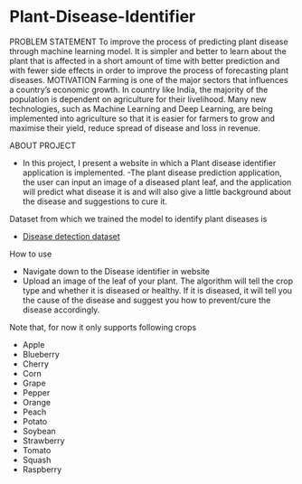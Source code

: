# Plant-Disease-Identifier

PROBLEM STATEMENT
To improve the process of predicting plant disease through machine learning model.
It is simpler and better to learn about the plant that is affected in a short amount of time with better prediction and with fewer side effects in order to improve the process of forecasting plant diseases.
MOTIVATION 
Farming is one of the major sectors that influences a country’s economic growth. In country like India, the majority of the population is dependent on agriculture for their livelihood. Many new technologies, such as Machine Learning and Deep Learning, are being implemented into agriculture so that it is easier for farmers to grow and maximise their yield, reduce spread of disease and loss in revenue.

ABOUT PROJECT
- In this project, I present a website in which a Plant disease identifier application is implemented.
-The plant disease prediction application, the user can input an image of a diseased plant leaf, and the application will predict what disease it is and will also give a little background about the disease and suggestions to cure it.

Dataset from which we trained the model to identify plant diseases is
- [Disease detection dataset](https://www.kaggle.com/vipoooool/new-plant-diseases-dataset)

How to use 
- Navigate down to the Disease identifier in website 
- Upload an image of the leaf of your plant. The algorithm will tell the crop type and whether it is diseased or healthy. If it is diseased, it will tell you the cause of the disease and suggest you how to prevent/cure the disease accordingly.

Note that, for now it only supports following crops
- Apple
- Blueberry
- Cherry
- Corn
- Grape
- Pepper
- Orange
- Peach
- Potato
- Soybean
- Strawberry
- Tomato
- Squash
- Raspberry
